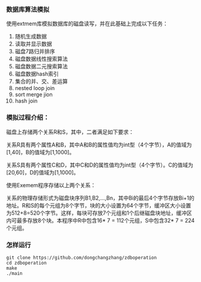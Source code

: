 ### 数据库算法模拟

使用extmem库模拟数据库的磁盘读写，并在此基础上完成以下任务：

1. 随机生成数据
2. 读取并显示数据
3. 磁盘7路归并排序
4. 磁盘数据线性搜索算法
5. 磁盘数据二元搜索算法
6. 磁盘数据hash索引
7. 集合的并、交、差运算
8. nested loop join
9. sort merge jion
10. hash join

### 模拟过程介绍：

磁盘上存储两个关系R和S，其中，二者满足如下要求：

关系R具有两个属性A和B，其中A和B的属性值均为int型（4个字节），A的值域为[1,40]，B的值域为[1,1000]。

关系S具有两个属性C和D，其中C和D的属性值均为int型（4个字节）。C的值域为[20,60]，D的值域为[1,1000]。

使用Exemem程序存储以上两个关系：

关系的物理存储形式为磁盘块序列B1,B2,…,Bn，其中Bi的最后4个字节存放Bi+1的地址。R和S的每个元组为8个字节，块的大小设置为64个字节，缓冲区大小设置为512+8=520个字节。这样，每块可存放7个元组和1个后继磁盘块地址，缓冲区内可最多存放8个块。本程序中R中包含16* 7 = 112个元组，S中包含32* 7 = 224个元组。

### 怎样运行

```shell
git clone https://github.com/dongchangzhang/zdboperation
cd zdboperation
make
./main
```

